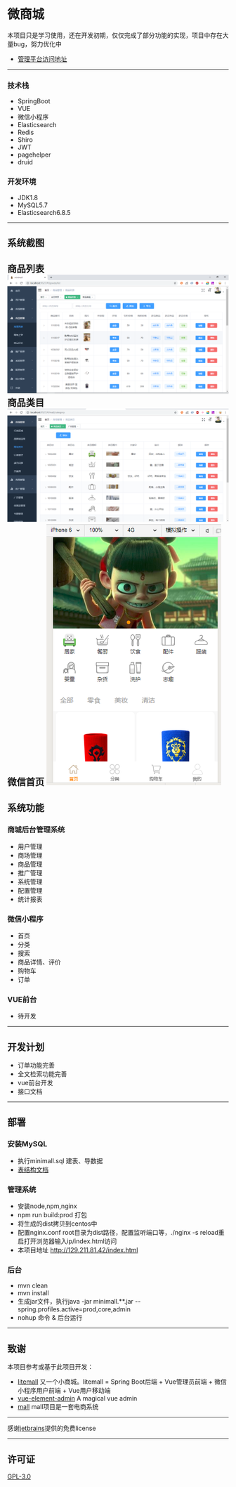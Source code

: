 # 微商城

 本项目只是学习使用，还在开发初期，仅仅完成了部分功能的实现，项目中存在大量bug，努力优化中
*  [管理平台访问地址](http://129.211.81.42/index.html)
---
### 技术栈
 - SpringBoot
 - VUE
 - 微信小程序
 - Elasticsearch
 - Redis
 - Shiro
 - JWT
 - pagehelper
 - druid
### 开发环境
 - JDK1.8
 - MySQL5.7
 - Elasticsearch6.8.5
---
## 系统截图
商品列表
![商品列表](./file/pic/goods_list.png)
商品类目
![商品类目](./file/pic/category.png)
微信首页
![微信首页](./file/pic/wx_home.png)
---
## 系统功能

### 商城后台管理系统
- 用户管理
- 商场管理
- 商品管理
- 推广管理
- 系统管理
- 配置管理
- 统计报表
	
### 微信小程序
* 首页
* 分类
* 搜索
* 商品详情、评价
* 购物车
* 订单

### VUE前台
* 待开发

---
## 开发计划
* 订单功能完善
* 全文检索功能完善
* vue前台开发
* 接口文档
---
## 部署
### 安装MySQL
* 执行minimall.sql 建表、导数据
* [表结构文档](./file/doc/table.docx)

### 管理系统
* 安装node,npm,nginx
* npm run build:prod 打包
* 将生成的dist拷贝到centos中
* 配置nginx.conf root目录为dist路径，配置监听端口等，./nginx -s reload重启打开浏览器输入ip/index.html访问
* 本项目地址 http://129.211.81.42/index.html
### 后台
* mvn clean
* mvn install
* 生成jar文件，执行java -jar minimall.**.jar --spring.profiles.active=prod,core,admin
* nohup 命令 & 后台运行
---
## 致谢
 本项目参考或基于此项目开发：
 * [litemall](https://github.com/linlinjava/litemall) 
    又一个小商城。litemall = Spring Boot后端 + Vue管理员前端 + 微信小程序用户前端 + Vue用户移动端
 * [vue-element-admin](https://github.com/PanJiaChen/vue-element-admin) 
    A magical vue admin 
 * [mall](https://github.com/macrozheng/mall) 
    mall项目是一套电商系统 
---

感谢[jetbrains](https://www.jetbrains.com/idea/ "jetbrains")提供的免费license

---
## 许可证
[GPL-3.0](https://github.com/zcbin/minimall/blob/master/LICENSE)
